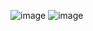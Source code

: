 ![image](https://github.com/SarfarazQadir/Rctangular-Array-Jagged-Array-Print-Through-Foreach-Loop-Assignment/assets/144503703/9e859ff7-8f09-41b3-b735-5c1f0eafe1c6)
![image](https://github.com/SarfarazQadir/Rctangular-Array-Jagged-Array-Print-Through-Foreach-Loop-Assignment/assets/144503703/d20a1d18-dce0-4da1-b964-2b2355b5b86b)
